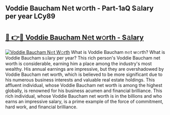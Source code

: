 ## Voddie Baucham N𝚎t w𝚘rth - Part-1aQ S𝚊lary per year LCy89

# <h2><a href="http://gc0waz.nevu.top/?p=Voddie+Baucham">🔗 👉🔴 Voddie Baucham N𝚎t w𝚘rth - S𝚊lary</a></h2>

[![Voddie Baucham N𝚎t W𝚘rth](https://i.imgur.com/Oavwk0R.jpeg)](http://gc0waz.nevu.top/?p=Voddie+Baucham)
What is Voddie Baucham n𝚎t w𝚘rth? What is Voddie Baucham s𝚊lary per year?
This rich person's Voddie Baucham net worth is considerable, earning him a place among the industry's most wealthy. His annual earnings are impressive, but they are overshadowed by Voddie Baucham net worth, which is believed to be more significant due to his numerous business interests and valuable real estate holdings. This affluent individual, whose Voddie Baucham net worth is among the highest globally, is renowned for his business acumen and financial brilliance. This rich individual, whose Voddie Baucham net worth is in the billions and who earns an impressive salary, is a prime example of the force of commitment, hard work, and financial brilliance.
